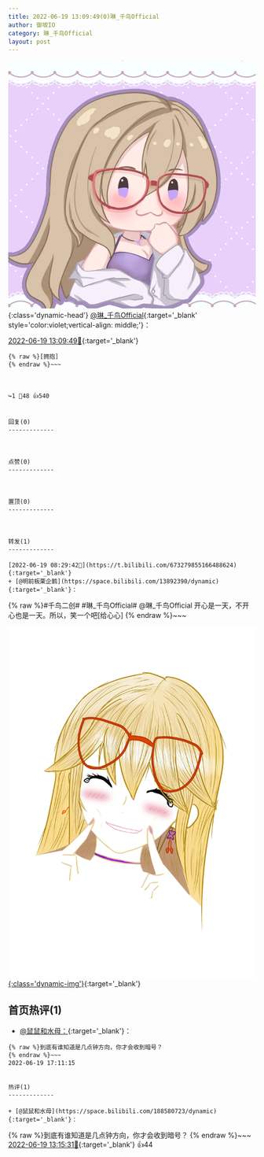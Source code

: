 ```yaml
---
title: 2022-06-19 13:09:49(0)琳_千鸟Official
author: 御坂IO
category: 琳_千鸟Official
layout: post
---
```


![img](/images/c0a88f85ebd0d056f37b114e0748e69556c8b488.jpg){:class='dynamic-head'}
[@琳_千鸟Official](https://space.bilibili.com/1620923329/dynamic){:target='_blank' style='color:violet;vertical-align: middle;'}：

[2022-06-19 13:09:49🔗](https://t.bilibili.com/673352040679735320){:target='_blank'}

~~~
{% raw %}[拥抱]
{% endraw %}~~~



↪️1 💬48 👍540


回复(0)
-------------



点赞(0)
-------------



置顶(0)
-------------



转发(1)
-------------

[2022-06-19 08:29:42🔗](https://t.bilibili.com/673279855166488624){:target='_blank'}
+ [@明前板栗企鹅](https://space.bilibili.com/13892390/dynamic){:target='_blank'}：
~~~
{% raw %}#千鸟二创#​ 
#琳_千鸟Official# 
@琳_千鸟Official 
开心是一天，不开心也是一天。所以，笑一个吧[给心心]
{% endraw %}~~~


[![img](/images/4a5dbc359b43c65b6bd8472f3564556d5bf2e1dd.jpg){:class='dynamic-img'}](/images/4a5dbc359b43c65b6bd8472f3564556d5bf2e1dd.jpg){:target='_blank'}




首页热评(1)
-------------

+ [@鼠鼠和水母：](https://space.bilibili.com/188580723/dynamic){:target='_blank'}：
~~~
{% raw %}到底有谁知道是几点钟方向，你才会收到暗号？
{% endraw %}~~~
2022-06-19 17:11:15


热评(1)
-------------

+ [@鼠鼠和水母](https://space.bilibili.com/188580723/dynamic){:target='_blank'}：
~~~
{% raw %}到底有谁知道是几点钟方向，你才会收到暗号？
{% endraw %}~~~
[2022-06-19 13:15:31🔗](https://t.bilibili.com/673352040679735320#reply117419608736){:target='_blank'} 👍44


